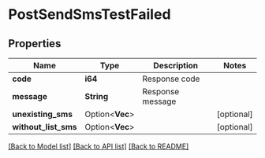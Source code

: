 # PostSendSmsTestFailed

## Properties

Name | Type | Description | Notes
------------ | ------------- | ------------- | -------------
**code** | **i64** | Response code | 
**message** | **String** | Response message | 
**unexisting_sms** | Option<**Vec<String>**> |  | [optional]
**without_list_sms** | Option<**Vec<String>**> |  | [optional]

[[Back to Model list]](../README.md#documentation-for-models) [[Back to API list]](../README.md#documentation-for-api-endpoints) [[Back to README]](../README.md)


